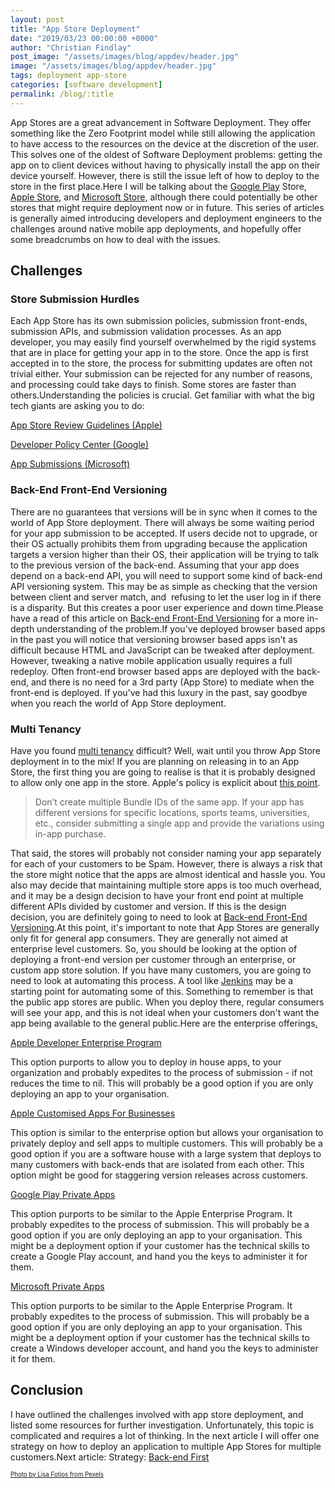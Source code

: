 ```yaml
---
layout: post
title: "App Store Deployment"
date: "2019/03/23 00:00:00 +0000"
author: "Christian Findlay"
post_image: "/assets/images/blog/appdev/header.jpg"
image: "/assets/images/blog/appdev/header.jpg"
tags: deployment app-store
categories: [software development]
permalink: /blog/:title
---
```


App Stores are a great advancement in Software Deployment. They offer something like the Zero Footprint model while still allowing the application to have access to the resources on the device at the discretion of the user. This solves one of the oldest of Software Deployment problems: getting the app on to client devices without having to physically install the app on their device yourself. However, there is still the issue left of how to deploy to the store in the first place.Here I will be talking about the [Google Play](https://play.google.com/store) Store, [Apple Store](https://www.apple.com/au/ios/app-store/), and [Microsoft Store,](https://www.microsoft.com/en-au/store/apps/windows) although there could potentially be other stores that might require deployment now or in future. This series of articles is generally aimed introducing developers and deployment engineers to the challenges around native mobile app deployments, and hopefully offer some breadcrumbs on how to deal with the issues.

Challenges
----------

### Store Submission Hurdles

Each App Store has its own submission policies, submission front-ends, submission APIs, and submission validation processes. As an app developer, you may easily find yourself overwhelmed by the rigid systems that are in place for getting your app in to the store. Once the app is first accepted in to the store, the process for submitting updates are often not trivial either. Your submission can be rejected for any number of reasons, and processing could take days to finish. Some stores are faster than others.Understanding the policies is crucial. Get familiar with what the big tech giants are asking you to do:

[App Store Review Guidelines (Apple)](https://developer.apple.com/app-store/review/guidelines/)

[Developer Policy Center (Google)](https://play.google.com/about/developer-content-policy/#!?modal_active=none)

[App Submissions (Microsoft)](https://docs.microsoft.com/en-us/windows/uwp/publish/app-submissions)

### Back-End Front-End Versioning

There are no guarantees that versions will be in sync when it comes to the world of App Store deployment. There will always be some waiting period for your app submission to be accepted. If users decide not to upgrade, or their OS actually prohibits them from upgrading because the application targets a version higher than their OS, their application will be trying to talk to the previous version of the back-end. Assuming that your app does depend on a back-end API, you will need to support some kind of back-end API versioning system. This may be as simple as checking that the version between client and server match, and  refusing to let the user log in if there is a disparity. But this creates a poor user experience and down time.Please have a read of this article on [Back-end Front-End Versioning](/back-end-front-end-versioning/) for a more in-depth understanding of the problem.If you've deployed browser based apps in the past you will notice that versioning browser based apps isn't as difficult because HTML and JavaScript can be tweaked after deployment. However, tweaking a native mobile application usually requires a full redeploy. Often front-end browser based apps are deployed with the back-end, and there is no need for a 3rd party (App Store) to mediate when the front-end is deployed. If you've had this luxury in the past, say goodbye when you reach the world of App Store deployment.

### Multi Tenancy

Have you found [multi tenancy](https://en.wikipedia.org/wiki/Multitenancy) difficult? Well, wait until you throw App Store deployment in to the mix! If you are planning on releasing in to an App Store, the first thing you are going to realise is that it is probably designed to allow only one app in the store. Apple's policy is explicit about [this point](https://developer.apple.com/app-store/review/guidelines/#spam).

> Don’t create multiple Bundle IDs of the same app. If your app has different versions for specific locations, sports teams, universities, etc., consider submitting a single app and provide the variations using in-app purchase.

That said, the stores will probably not consider naming your app separately for each of your customers to be Spam. However, there is always a risk that the store might notice that the apps are almost identical and hassle you. You also may decide that maintaining multiple store apps is too much overhead, and it may be a design decision to have your front end point at multiple different APIs divided by customer and version. If this is the design decision, you are definitely going to need to look at [Back-end Front-End Versioning](/back-end-front-end-versioning/).At this point, it's important to note that App Stores are generally only fit for general app consumers. They are generally not aimed at enterprise level customers. So, you should be looking at the option of deploying a front-end version per customer through an enterprise, or custom app store solution. If you have many customers, you are going to need to look at automating this process. A tool like [Jenkins](https://jenkins.io/) may be a starting point for automating some of this. Something to remember is that the public app stores are public. When you deploy there, regular consumers will see your app, and this is not ideal when your customers don't want the app being available to the general public.Here are the enterprise offerings[.](https://developer.apple.com/programs/enterprise/)

[Apple Developer Enterprise Program](https://developer.apple.com/programs/enterprise/)

This option purports to allow you to deploy in house apps, to your organization and probably expedites to the process of submission - if not reduces the time to nil. This will probably be a good option if you are only deploying an app to your organisation.[‍](https://developer.apple.com/business/distribute/)

[Apple Customised Apps For Businesses](https://developer.apple.com/business/distribute/)‍

This option is similar to the enterprise option but allows your organisation to privately deploy and sell apps to multiple customers. This will probably be a good option if you are a software house with a large system that deploys to many customers with back-ends that are isolated from each other. This option might be good for staggering version releases across customers.[‍](https://support.google.com/a/answer/2494992?hl=en)

[Google Play Private Apps](https://support.google.com/a/answer/2494992?hl=en)‍

This option purports to be similar to the Apple Enterprise Program. It probably expedites to the process of submission. This will probably be a good option if you are only deploying an app to your organisation. This might be a deployment option if your customer has the technical skills to create a Google Play account, and hand you the keys to administer it for them.[](https://docs.microsoft.com/en-us/microsoft-store/distribute-apps-from-your-private-store)

[Microsoft Private Apps](https://docs.microsoft.com/en-us/microsoft-store/distribute-apps-from-your-private-store)

This option purports to be similar to the Apple Enterprise Program. It probably expedites to the process of submission. This will probably be a good option if you are only deploying an app to your organisation. This might be a deployment option if your customer has the technical skills to create a Windows developer account, and hand you the keys to administer it for them.

Conclusion
----------

I have outlined the challenges involved with app store deployment, and listed some resources for further investigation. Unfortunately, this topic is complicated and requires a lot of thinking. In the next article I will offer one strategy on how to deploy an application to multiple App Stores for multiple customers.Next article: Strategy: [Back-end First](/app-store-deployment-back-end-first/)


<sub><sup>[Photo by Lisa Fotios from Pexels](https://www.pexels.com/photo/person-holding-midnight-black-samsung-galaxy-s8-turn-on-near-macbook-pro-1092671/)</sup></sub>